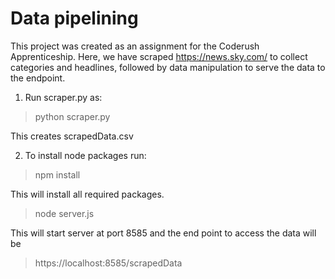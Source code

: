 # Data pipelining
This project was created as an assignment for the Coderush Apprenticeship. Here, we have scraped https://news.sky.com/ to collect categories and headlines, followed by data manipulation to serve the data to the endpoint.
1. Run scraper.py as: 
>
> python scraper.py 
>
This creates scrapedData.csv<br/>

2. To install node packages run:
>
> npm install
>
This will install all required packages.
>
> node server.js
>
This will start server at port 8585 and the end point to access the data will be
>
>https://localhost:8585/scrapedData
>